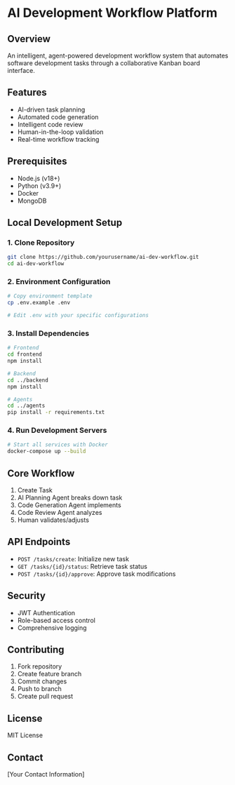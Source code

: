# AI Development Workflow Platform

## Overview
An intelligent, agent-powered development workflow system that automates software development tasks through a collaborative Kanban board interface.

## Features
- AI-driven task planning
- Automated code generation
- Intelligent code review
- Human-in-the-loop validation
- Real-time workflow tracking

## Prerequisites
- Node.js (v18+)
- Python (v3.9+)
- Docker
- MongoDB

## Local Development Setup

### 1. Clone Repository
```bash
git clone https://github.com/yourusername/ai-dev-workflow.git
cd ai-dev-workflow
```

### 2. Environment Configuration
```bash
# Copy environment template
cp .env.example .env

# Edit .env with your specific configurations
```

### 3. Install Dependencies
```bash
# Frontend
cd frontend
npm install

# Backend
cd ../backend
npm install

# Agents
cd ../agents
pip install -r requirements.txt
```

### 4. Run Development Servers
```bash
# Start all services with Docker
docker-compose up --build
```

## Core Workflow
1. Create Task
2. AI Planning Agent breaks down task
3. Code Generation Agent implements
4. Code Review Agent analyzes
5. Human validates/adjusts

## API Endpoints
- `POST /tasks/create`: Initialize new task
- `GET /tasks/{id}/status`: Retrieve task status
- `POST /tasks/{id}/approve`: Approve task modifications

## Security
- JWT Authentication
- Role-based access control
- Comprehensive logging

## Contributing
1. Fork repository
2. Create feature branch
3. Commit changes
4. Push to branch
5. Create pull request

## License
MIT License

## Contact
[Your Contact Information]
```
